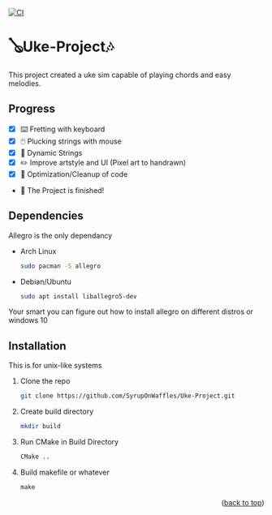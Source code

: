 [![CI](https://github.com/SyrupOnWaffles/Uke-Project/actions/workflows/main.yml/badge.svg)](https://github.com/SyrupOnWaffles/Uke-Project/actions/workflows/main.yml)
# 🪕Uke-Project🎶

This project created a uke sim capable of playing chords and easy melodies. 

## Progress 
- [X] ⌨️ Fretting with keyboard 
- [X] 🖱️ Plucking strings with mouse 
- [X] 🌊 Dynamic Strings
- [X] ✏️ Improve artstyle and UI (Pixel art to handrawn) 
- [X] 🧹 Optimization/Cleanup of code 
- 🎉 The Project is finished! 
## Dependencies
Allegro is the only dependancy
* Arch Linux
  ```sh
  sudo pacman -S allegro
  ```   
* Debian/Ubuntu
  ```sh
  sudo apt install liballegro5-dev
  ```    
Your smart you can figure out how to install allegro on different distros or windows 10
## Installation
This is for unix-like systems
1. Clone the repo
   ```sh
   git clone https://github.com/SyrupOnWaffles/Uke-Project.git
   ```
2. Create build directory
   ```sh
   mkdir build
   ```
3. Run CMake in Build Directory
   ```sh
   CMake ..
   ```
4. Build makefile or whatever 
   ```js
   make
   ```

<p align="right">(<a href="#top">back to top</a>)</p>


